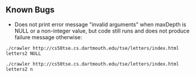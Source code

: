 ## Known Bugs

* Does not print error message "invalid arguments" when maxDepth is NULL or a non-integer value, but code still runs 
and does not produce failure message otherwise:

`
./crawler http://cs50tse.cs.dartmouth.edu/tse/letters/index.html letters2 NULL
`

`
./crawler http://cs50tse.cs.dartmouth.edu/tse/letters/index.html letters2 n
`